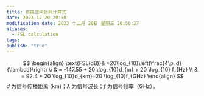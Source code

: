 ```yaml
---
title: 自由空间损耗计算式
date: 2023-12-20 20:50
modification date: 2023 十二月 20日 星期三 20:50:27
aliases:
  - FSL calculation
tags: 
publish: "true"
---
```

$$
\begin{align}
\text{FSL(dB)}& =20\log_{10}\left(\frac{4\pi d}{\lambda}\right) \\
& = -147.55 + 20 \log_{10}d_{m} + 20 \log_{10} f_{Hz} \\
& = 92.4 + 20 \log_{10}d_{km}+20 \log_{10}f_{GHz}
\end{align}
$$
$d$ 为信号传播距离 (km)；$\lambda$ 为信号波长；$f$ 为信号频率（GHz）。